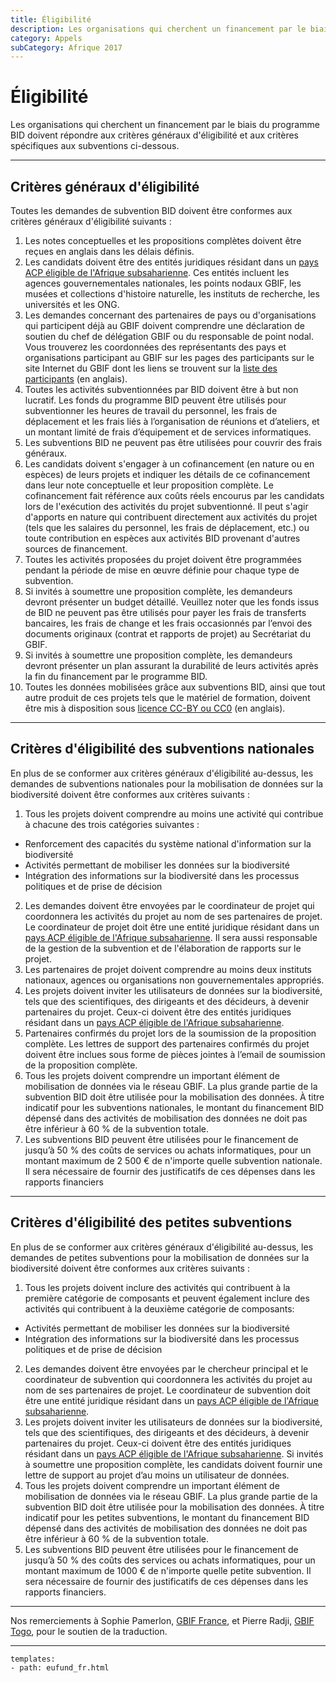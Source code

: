 ```yaml
---
title: Éligibilité
description: Les organisations qui cherchent un financement par le biais du programme BID doivent satisfaire aux éligibilités générales et spécifiques à l'admissibilité à la subvention.
category: Appels
subCategory: Afrique 2017
---
```

# Éligibilité

Les organisations qui cherchent un financement par le biais du programme BID doivent répondre aux critères généraux d'éligibilité et aux critères spécifiques aux subventions ci-dessous. 

<!-- toc -->
<!-- tocstop -->

-----------------------

## Critères généraux d'éligibilité

Toutes les demandes de subvention BID doivent être conformes aux critères généraux d'éligibilité suivants :

1. Les notes conceptuelles et les propositions complètes doivent être reçues en anglais dans les délais définis.
2. Les candidats doivent être des entités juridiques résidant dans un [pays ACP éligible de l'Afrique subsaharienne](../eligible-countries). Ces entités incluent les agences gouvernementales nationales, les points nodaux GBIF, les musées et collections d'histoire naturelle, les instituts de recherche, les universités et les ONG.
3. Les demandes concernant des partenaires de pays ou d'organisations qui participent déjà au GBIF doivent comprendre une déclaration de soutien du chef de délégation GBIF ou du responsable de point nodal. Vous trouverez les coordonnées des représentants des pays et organisations participant au GBIF sur les pages des participants sur le site Internet du GBIF dont les liens se trouvent sur la [liste des participants](http://www.gbif.org/participation/participant-list) (en anglais).
4. Toutes les activités subventionnées par BID doivent être à but non lucratif. Les fonds du programme BID peuvent être utilisés pour subventionner les heures de travail du personnel, les frais de déplacement et les frais liés à l’organisation de réunions et d’ateliers, et un montant limité de frais d’équipement et de services informatiques.
5. Les subventions BID ne peuvent pas être utilisées pour couvrir des frais généraux.
6. Les candidats doivent s'engager à un cofinancement (en nature ou en espèces) de leurs projets et indiquer les détails de ce cofinancement dans leur note conceptuelle et leur proposition complète. Le cofinancement fait référence aux coûts réels encourus par les candidats lors de l'exécution des activités du projet subventionné. Il peut s'agir d'apports en nature qui contribuent directement aux activités du projet (tels que les salaires du personnel, les frais de déplacement, etc.) ou toute contribution en espèces aux activités BID provenant d'autres sources de financement.
7. Toutes les activités proposées du projet doivent être programmées pendant la période de mise en œuvre définie pour chaque type de subvention.
8. Si invités à soumettre une proposition complète, les demandeurs devront présenter un budget détaillé. Veuillez noter que les fonds issus de BID ne peuvent pas être utilisés pour payer les frais de transferts bancaires, les frais de change et les frais occasionnés par l’envoi des documents originaux (contrat et rapports de projet) au Secrétariat du GBIF.
9.	Si invités à soumettre une proposition complète, les demandeurs devront présenter un plan assurant la durabilité de leurs activités après la fin du financement par le programme BID.
10. Toutes les données mobilisées grâce aux subventions BID, ainsi que tout autre produit de ces projets tels que le matériel de formation, doivent être mis à disposition sous [licence CC-BY ou CC0](http://www.gbif.org/newsroom/news/data-licensing-and-endorsement) (en anglais).

-----------------------

## Critères d'éligibilité des subventions nationales

En plus de se conformer aux critères généraux d'éligibilité au-dessus, les demandes de subventions nationales pour la mobilisation de données sur la biodiversité doivent être conformes aux critères suivants :
1. Tous les projets doivent comprendre au moins une activité qui contribue à chacune des trois catégories suivantes :
+ Renforcement des capacités du système national d'information sur la biodiversité
+ Activités permettant de mobiliser les données sur la biodiversité
+ Intégration des informations sur la biodiversité dans les processus politiques et de prise de décision
2. Les demandes doivent être envoyées par le coordinateur de projet qui coordonnera les activités du projet au nom de ses partenaires de projet. Le coordinateur de projet doit être une entité juridique résidant dans un [pays ACP éligible de l'Afrique subsaharienne](../eligible-countries). Il sera aussi responsable de la gestion de la subvention et de l'élaboration de rapports sur le projet.
3. Les partenaires de projet doivent comprendre au moins deux instituts nationaux, agences ou organisations non gouvernementales appropriés.
4. Les projets doivent inviter les utilisateurs de données sur la biodiversité, tels que des scientifiques, des dirigeants et des décideurs, à devenir partenaires du projet. Ceux-ci doivent être des entités juridiques résidant dans un [pays ACP éligible de l'Afrique subsaharienne](../eligible-countries).
5. Partenaires confirmés du projet lors de la soumission de la proposition complète. Les lettres de support des partenaires confirmés du projet doivent être inclues sous forme de pièces jointes à l’email de soumission de la proposition complète.
6. Tous les projets doivent comprendre un important élément de mobilisation de données via le réseau GBIF. La plus grande partie de la subvention BID doit être utilisée pour la mobilisation des données. À titre indicatif pour les subventions nationales, le montant du financement BID dépensé dans des activités de mobilisation des données ne doit pas être inférieur à 60 % de la subvention totale.
7. Les subventions BID peuvent être utilisées pour le financement de jusqu’à 50 % des coûts de services ou achats informatiques, pour un montant maximum de 2 500 € de n'importe quelle subvention nationale. Il sera nécessaire de fournir des justificatifs de ces dépenses dans les rapports financiers

-----------------------

## Critères d'éligibilité des petites subventions

En plus de se conformer aux critères généraux d'éligibilité au-dessus, les demandes de petites subventions pour la mobilisation de données sur la biodiversité doivent être conformes aux critères suivants :
1. Tous les projets doivent inclure des activités qui contribuent à la première catégorie de composants et peuvent également inclure des activités qui contribuent à la deuxième catégorie de composants:
+ Activités permettant de mobiliser les données sur la biodiversité
+ Intégration des informations sur la biodiversité dans les processus politiques et de prise de décision
2. Les demandes doivent être envoyées par le chercheur principal et le coordinateur de subvention qui coordonnera les activités du projet au nom de ses partenaires de projet. Le coordinateur de subvention doit être une entité juridique résidant dans un [pays ACP éligible de l'Afrique subsaharienne](../eligible-countries).
3. Les projets doivent inviter les utilisateurs de données sur la biodiversité, tels que des scientifiques, des dirigeants et des décideurs, à devenir partenaires du projet. Ceux-ci doivent être des entités juridiques résidant dans un [pays ACP éligible de l'Afrique subsaharienne](../eligible-countries). Si invités à soumettre une proposition complète, les candidats doivent fournir une lettre de support au projet d’au moins un utilisateur de données.
4. Tous les projets doivent comprendre un important élément de mobilisation de données via le réseau GBIF. La plus grande partie de la subvention BID doit être utilisée pour la mobilisation des données. À titre indicatif pour les petites subventions, le montant du financement BID dépensé dans des activités de mobilisation des données ne doit pas être inférieur à 60 % de la subvention totale.
5. Les subventions BID peuvent être utilisées pour le financement de jusqu’à 50 % des coûts des services ou achats informatiques, pour un montant maximum de 1000 € de n'importe quelle petite subvention. Il sera nécessaire de fournir des justificatifs de ces dépenses dans les rapports financiers.

-----------------

Nos remerciements à Sophie Pamerlon, [GBIF France](http://www.gbif.fr), et Pierre Radji, [GBIF Togo](http://www.gbif.org/country/TG/participation), pour le soutien de la traduction.

---------
```styledYaml
templates:
- path: eufund_fr.html
```
